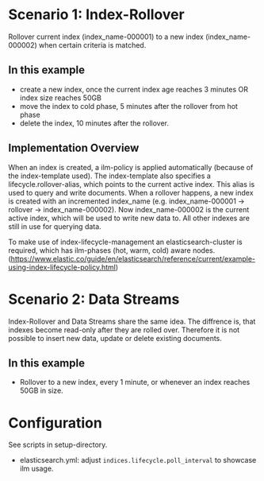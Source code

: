 # Scenario 1: Index-Rollover
Rollover current index (index_name-000001) to a new index (index_name-000002) when certain criteria is matched.
## In this example
- create a new index, once the current index age reaches 3 minutes OR index size reaches 50GB
- move the index to cold phase, 5 minutes after the rollover from hot phase
- delete the index, 10 minutes after the rollover.

## Implementation Overview
When an index is created, a ilm-policy is applied automatically (because of the index-template used).
The index-template also specifies a lifecycle.rollover-alias, which points to the current active index. This alias is used to query and write documents.
When a rollover happens, a new index is created with an incremented index_name (e.g. index_name-000001 -> rollover -> index_name-000002). Now index_name-000002 is the current active index, which will be used to write new data to. All other indexes are still in use for querying data.

To make use of index-lifecycle-management an elasticsearch-cluster is required, which has ilm-phases (hot, warm, cold) aware nodes.
(https://www.elastic.co/guide/en/elasticsearch/reference/current/example-using-index-lifecycle-policy.html)

# Scenario 2: Data Streams
Index-Rollover and Data Streams share the same idea. The diffrence is, that indexes become read-only after they are rolled over. Therefore it is not possible to insert new data, update or delete existing documents.

## In this example
- Rollover to a new index, every 1 minute, or whenever an index reaches 50GB in size.

# Configuration
See scripts in setup-directory.
- elasticsearch.yml: adjust `indices.lifecycle.poll_interval` to showcase ilm usage.
